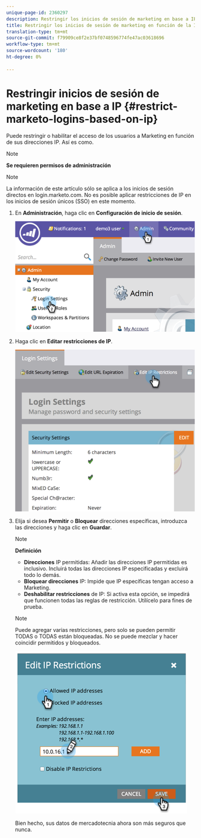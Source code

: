 ```yaml
---
unique-page-id: 2360297
description: Restringir los inicios de sesión de marketing en base a IP - Documentos de marketing - Documentación del producto
title: Restringir los inicios de sesión de marketing en función de la IP
translation-type: tm+mt
source-git-commit: f79909ce8f2e37bf0748596774fe47ac03618696
workflow-type: tm+mt
source-wordcount: '180'
ht-degree: 0%

---
```



# Restringir inicios de sesión de marketing en base a IP {#restrict-marketo-logins-based-on-ip}

Puede restringir o habilitar el acceso de los usuarios a Marketing en función de sus direcciones IP. Así es como.

>[!NOTE]
>
>**Se requieren permisos de administración**

>[!NOTE]
>
>La información de este artículo sólo se aplica a los inicios de sesión directos en login.marketo.com. No es posible aplicar restricciones de IP en los inicios de sesión únicos (SSO) en este momento.

1. En **Administración**, haga clic en **Configuración de inicio de sesión**.

   ![](assets/image2014-9-16-12-3a57-3a56.png)

1. Haga clic en **Editar restricciones de IP**.

   ![](assets/image2014-9-16-12-3a58-3a13.png)

1. Elija si desea **Permitir** o **Bloquear** direcciones específicas, introduzca las direcciones y haga clic en **Guardar**.

   >[!NOTE]
   >
   >**Definición**
   >
   >* **Direcciones** IP permitidas: Añadir las direcciones IP permitidas es inclusivo. Incluirá todas las direcciones IP especificadas y excluirá todo lo demás.
   >* **Bloquear direcciones** IP: Impide que IP específicas tengan acceso a Marketing.
   >* **Deshabilitar restricciones** de IP: Si activa esta opción, se impedirá que funcionen todas las reglas de restricción. Utilícelo para fines de prueba.


   >[!NOTE]
   >
   >Puede agregar varias restricciones, pero solo se pueden permitir TODAS o TODAS están bloqueadas. No se puede mezclar y hacer coincidir permitidos y bloqueados.

   ![](assets/image2014-9-16-13-3a9-3a40.png)

   Bien hecho, sus datos de mercadotecnia ahora son más seguros que nunca.
